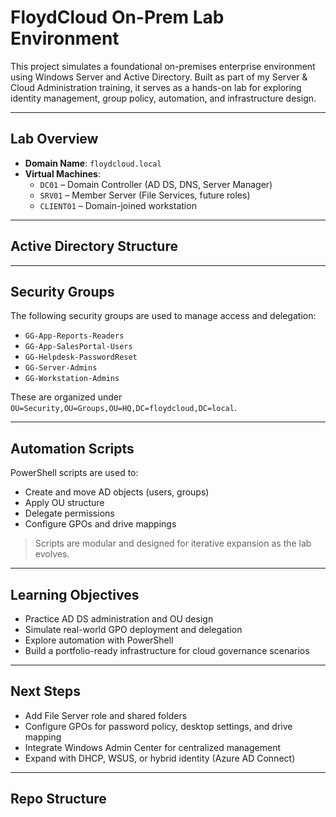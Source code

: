 # FloydCloud On-Prem Lab Environment

This project simulates a foundational on-premises enterprise environment using Windows Server and Active Directory. Built as part of my Server & Cloud Administration training, 
it serves as a hands-on lab for exploring identity management, group policy, automation, and infrastructure design.

---

## Lab Overview

- **Domain Name**: `floydcloud.local`
- **Virtual Machines**:
  - `DC01` – Domain Controller (AD DS, DNS, Server Manager)
  - `SRV01` – Member Server (File Services, future roles)
  - `CLIENT01` – Domain-joined workstation

---

## Active Directory Structure

---

## Security Groups

The following security groups are used to manage access and delegation:

- `GG-App-Reports-Readers`
- `GG-App-SalesPortal-Users`
- `GG-Helpdesk-PasswordReset`
- `GG-Server-Admins`
- `GG-Workstation-Admins`

These are organized under `OU=Security,OU=Groups,OU=HQ,DC=floydcloud,DC=local`.

---

## Automation Scripts

PowerShell scripts are used to:
- Create and move AD objects (users, groups)
- Apply OU structure
- Delegate permissions
- Configure GPOs and drive mappings

> Scripts are modular and designed for iterative expansion as the lab evolves.

---

## Learning Objectives

- Practice AD DS administration and OU design
- Simulate real-world GPO deployment and delegation
- Explore automation with PowerShell
- Build a portfolio-ready infrastructure for cloud governance scenarios

---

## Next Steps

- Add File Server role and shared folders
- Configure GPOs for password policy, desktop settings, and drive mapping
- Integrate Windows Admin Center for centralized management
- Expand with DHCP, WSUS, or hybrid identity (Azure AD Connect)

---

## Repo Structure
